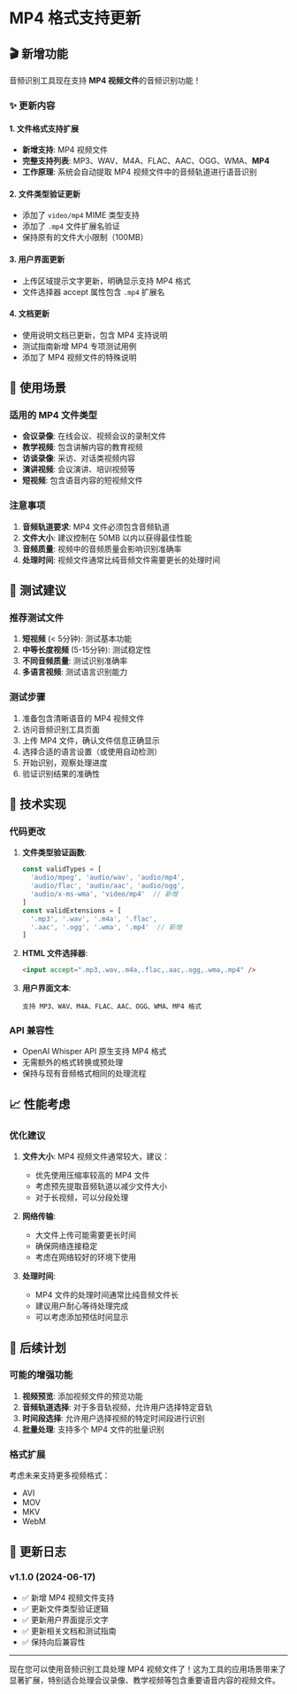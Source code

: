 # MP4 格式支持更新

## 🎬 新增功能

音频识别工具现在支持 **MP4 视频文件**的音频识别功能！

### ✨ 更新内容

#### 1. 文件格式支持扩展
- **新增支持**: MP4 视频文件
- **完整支持列表**: MP3、WAV、M4A、FLAC、AAC、OGG、WMA、**MP4**
- **工作原理**: 系统会自动提取 MP4 视频文件中的音频轨道进行语音识别

#### 2. 文件类型验证更新
- 添加了 `video/mp4` MIME 类型支持
- 添加了 `.mp4` 文件扩展名验证
- 保持原有的文件大小限制（100MB）

#### 3. 用户界面更新
- 上传区域提示文字更新，明确显示支持 MP4 格式
- 文件选择器 accept 属性包含 `.mp4` 扩展名

#### 4. 文档更新
- 使用说明文档已更新，包含 MP4 支持说明
- 测试指南新增 MP4 专项测试用例
- 添加了 MP4 视频文件的特殊说明

## 🎯 使用场景

### 适用的 MP4 文件类型
- **会议录像**: 在线会议、视频会议的录制文件
- **教学视频**: 包含讲解内容的教育视频
- **访谈录像**: 采访、对话类视频内容
- **演讲视频**: 会议演讲、培训视频等
- **短视频**: 包含语音内容的短视频文件

### 注意事项
1. **音频轨道要求**: MP4 文件必须包含音频轨道
2. **文件大小**: 建议控制在 50MB 以内以获得最佳性能
3. **音频质量**: 视频中的音频质量会影响识别准确率
4. **处理时间**: 视频文件通常比纯音频文件需要更长的处理时间

## 🧪 测试建议

### 推荐测试文件
1. **短视频** (< 5分钟): 测试基本功能
2. **中等长度视频** (5-15分钟): 测试稳定性
3. **不同音频质量**: 测试识别准确率
4. **多语言视频**: 测试语言识别能力

### 测试步骤
1. 准备包含清晰语音的 MP4 视频文件
2. 访问音频识别工具页面
3. 上传 MP4 文件，确认文件信息正确显示
4. 选择合适的语言设置（或使用自动检测）
5. 开始识别，观察处理进度
6. 验证识别结果的准确性

## 🔧 技术实现

### 代码更改
1. **文件类型验证函数**:
   ```typescript
   const validTypes = [
     'audio/mpeg', 'audio/wav', 'audio/mp4', 
     'audio/flac', 'audio/aac', 'audio/ogg', 
     'audio/x-ms-wma', 'video/mp4'  // 新增
   ]
   const validExtensions = [
     '.mp3', '.wav', '.m4a', '.flac', 
     '.aac', '.ogg', '.wma', '.mp4'  // 新增
   ]
   ```

2. **HTML 文件选择器**:
   ```html
   <input accept=".mp3,.wav,.m4a,.flac,.aac,.ogg,.wma,.mp4" />
   ```

3. **用户界面文本**:
   ```
   支持 MP3、WAV、M4A、FLAC、AAC、OGG、WMA、MP4 格式
   ```

### API 兼容性
- OpenAI Whisper API 原生支持 MP4 格式
- 无需额外的格式转换或预处理
- 保持与现有音频格式相同的处理流程

## 📈 性能考虑

### 优化建议
1. **文件大小**: MP4 视频文件通常较大，建议：
   - 优先使用压缩率较高的 MP4 文件
   - 考虑预先提取音频轨道以减少文件大小
   - 对于长视频，可以分段处理

2. **网络传输**: 
   - 大文件上传可能需要更长时间
   - 确保网络连接稳定
   - 考虑在网络较好的环境下使用

3. **处理时间**:
   - MP4 文件的处理时间通常比纯音频文件长
   - 建议用户耐心等待处理完成
   - 可以考虑添加预估时间显示

## 🚀 后续计划

### 可能的增强功能
1. **视频预览**: 添加视频文件的预览功能
2. **音频轨道选择**: 对于多音轨视频，允许用户选择特定音轨
3. **时间段选择**: 允许用户选择视频的特定时间段进行识别
4. **批量处理**: 支持多个 MP4 文件的批量识别

### 格式扩展
考虑未来支持更多视频格式：
- AVI
- MOV
- MKV
- WebM

## 📝 更新日志

### v1.1.0 (2024-06-17)
- ✅ 新增 MP4 视频文件支持
- ✅ 更新文件类型验证逻辑
- ✅ 更新用户界面提示文字
- ✅ 更新相关文档和测试指南
- ✅ 保持向后兼容性

---

现在您可以使用音频识别工具处理 MP4 视频文件了！这为工具的应用场景带来了显著扩展，特别适合处理会议录像、教学视频等包含重要语音内容的视频文件。
